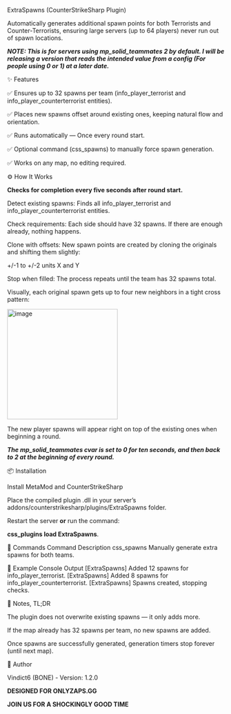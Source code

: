 ExtraSpawns (CounterStrikeSharp Plugin)

Automatically generates additional spawn points for both Terrorists and Counter-Terrorists, ensuring large servers (up to 64 players) never run out of spawn locations.


***NOTE: This is for servers using mp_solid_teammates 2 by default. I will be releasing a version that reads the intended value from a config (For people using 0 or 1) at a later date.***



✨ Features

✅ Ensures up to 32 spawns per team (info_player_terrorist and info_player_counterterrorist entities).

✅ Places new spawns offset around existing ones, keeping natural flow and orientation.

✅ Runs automatically — Once every round start.

✅ Optional command (css_spawns) to manually force spawn generation.

✅ Works on any map, no editing required.



⚙️ How It Works

**Checks for completion every five seconds after round start.**

Detect existing spawns: Finds all info_player_terrorist and info_player_counterterrorist entities.

Check requirements: Each side should have 32 spawns. If there are enough already, nothing happens.

Clone with offsets: New spawn points are created by cloning the originals and shifting them slightly:

+/-1 to +/-2 units X and Y

Stop when filled: The process repeats until the team has 32 spawns total.

Visually, each original spawn gets up to four new neighbors in a tight cross pattern:

<img width="256" height="256" alt="image" src="https://github.com/user-attachments/assets/6c15cf4c-6e76-4862-8e26-0b0b3d5b1f86" />

The new player spawns will appear right on top of the existing ones when beginning a round.

***The mp_solid_teammates cvar is set to 0 for ten seconds, and then back to 2 at the beginning of every round.***



📦 Installation

Install MetaMod and CounterStrikeSharp

Place the compiled plugin .dll in your server’s addons/counterstrikesharp/plugins/ExtraSpawns folder.

Restart the server **or** run the command:

**css_plugins load ExtraSpawns**.



🔧 Commands
Command	Description
css_spawns	Manually generate extra spawns for both teams.

📝 Example Console Output
[ExtraSpawns] Added 12 spawns for info_player_terrorist.
[ExtraSpawns] Added 8 spawns for info_player_counterterrorist.
[ExtraSpawns] Spawns created, stopping checks.



📌 Notes, TL;DR

The plugin does not overwrite existing spawns — it only adds more.

If the map already has 32 spawns per team, no new spawns are added.

Once spawns are successfully generated, generation timers stop forever (until next map).



👤 Author

Vindict6 (BONE) - Version: 1.2.0

**DESIGNED FOR ONLYZAPS.GG**

**JOIN US FOR A SHOCKINGLY GOOD TIME**
